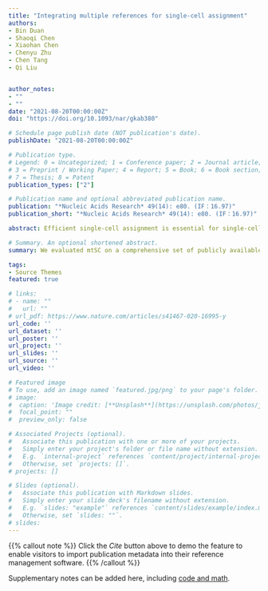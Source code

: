 ```yaml
---
title: "Integrating multiple references for single-cell assignment"
authors:
- Bin Duan
- Shaoqi Chen
- Xiaohan Chen
- Chenyu Zhu
- Chen Tang
- Qi Liu


author_notes:
- ""
- ""
date: "2021-08-20T00:00:00Z"
doi: "https://doi.org/10.1093/nar/gkab380"

# Schedule page publish date (NOT publication's date).
publishDate: "2021-08-20T00:00:00Z"

# Publication type.
# Legend: 0 = Uncategorized; 1 = Conference paper; 2 = Journal article;
# 3 = Preprint / Working Paper; 4 = Report; 5 = Book; 6 = Book section;
# 7 = Thesis; 8 = Patent
publication_types: ["2"]

# Publication name and optional abbreviated publication name.
publication: "*Nucleic Acids Research* 49(14): e80. (IF：16.97)"
publication_short: "*Nucleic Acids Research* 49(14): e80. (IF：16.97)"

abstract: Efficient single-cell assignment is essential for single-cell sequencing data analysis. With the explosive growth of single-cell sequencing data, multiple single-cell sequencing data sources are available for the same kind of tissue, which can be integrated to further improve single-cell assignment; however, an efficient integration strategy is still lacking due to the great challenges of data heterogeneity existing in multiple references. To this end, we present mtSC, a flexible single-cell assignment framework that integrates multiple references based on multitask deep metric learning designed specifically for cell type identification within tissues with multiple single-cell sequencing data as references. [**mtSC github**](https://github.com/DuanLab1/mtSC).

# Summary. An optional shortened abstract.
summary: We evaluated mtSC on a comprehensive set of publicly available benchmark datasets and demonstrated its state-of-the-art effectiveness for integrative single-cell assignment with multiple references.

tags:
- Source Themes
featured: true

# links:
# - name: ""
#   url: ""
# url_pdf: https://www.nature.com/articles/s41467-020-16995-y
url_code: ''
url_dataset: ''
url_poster: ''
url_project: ''
url_slides: ''
url_source: ''
url_video: ''

# Featured image
# To use, add an image named `featured.jpg/png` to your page's folder. 
# image:
#  caption: 'Image credit: [**Unsplash**](https://unsplash.com/photos/jdD8gXaTZsc)'
#  focal_point: ""
#  preview_only: false

# Associated Projects (optional).
#   Associate this publication with one or more of your projects.
#   Simply enter your project's folder or file name without extension.
#   E.g. `internal-project` references `content/project/internal-project/index.md`.
#   Otherwise, set `projects: []`.
# projects: []

# Slides (optional).
#   Associate this publication with Markdown slides.
#   Simply enter your slide deck's filename without extension.
#   E.g. `slides: "example"` references `content/slides/example/index.md`.
#   Otherwise, set `slides: ""`.
# slides:
---
```


{{% callout note %}}
Click the *Cite* button above to demo the feature to enable visitors to import publication metadata into their reference management software.
{{% /callout %}}

Supplementary notes can be added here, including [code and math](https://sourcethemes.com/academic/docs/writing-markdown-latex/).
